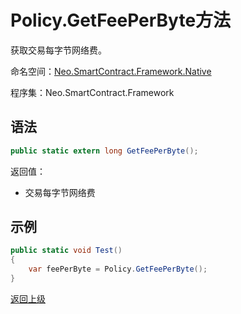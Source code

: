 # Policy.GetFeePerByte方法

获取交易每字节网络费。

命名空间：[Neo.SmartContract.Framework.Native](../../native.md)

程序集：Neo.SmartContract.Framework

## 语法

```cs
public static extern long GetFeePerByte();
```

返回值：

- 交易每字节网络费

## 示例

```cs
public static void Test()
{
    var feePerByte = Policy.GetFeePerByte();
}
```
[返回上级](../Policy.md)

